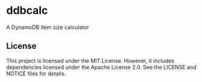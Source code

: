 # ddbcalc

A DynamoDB item size calculator

## License

This project is licensed under the MIT License. However, it includes dependencies licensed under the Apache License 2.0. See the LICENSE and NOTICE files for details.
